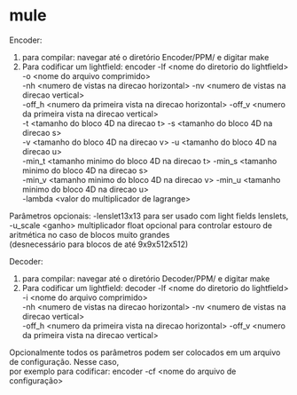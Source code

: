 # mule
Encoder:  
1) para compilar: navegar até o diretório Encoder/PPM/ e digitar make  
2) Para codificar um lightfield: encoder -lf \<nome do diretorio do lightfield\> -o \<nome do arquivo comprimido\>  
-nh \<numero de vistas na direcao horizontal\> -nv \<numero de vistas na direcao vertical\>  
-off_h \<numero da primeira vista na direcao horizontal\> -off_v \<numero da primeira vista na direcao vertical\>  
-t \<tamanho do bloco 4D na direcao t\> -s \<tamanho do bloco 4D na direcao s\>  
-v \<tamanho do bloco 4D na direcao v\> -u \<tamanho do bloco 4D na direcao u\>  
-min_t \<tamanho minimo do bloco 4D na direcao t\> -min_s \<tamanho minimo do bloco 4D na direcao s\>  
-min_v \<tamanho minimo do bloco 4D na direcao v\> -min_u \<tamanho minimo do bloco 4D na direcao u\>  
-lambda \<valor do multiplicador de lagrange\>  
  
Parâmetros opcionais: -lenslet13x13 para ser usado com light fields lenslets,  
-u_scale \<ganho\> multiplicador float opcional para controlar estouro de aritmética no caso de blocos muito grandes  
(desnecessário para blocos de até 9x9x512x512)  
  
Decoder:  
1) para compilar: navegar até o diretório Decoder/PPM/ e digitar make  
2) Para codificar um lightfield: decoder -lf \<nome do diretorio do lightfield\> -i \<nome do arquivo comprimido\>  
-nh \<numero de vistas na direcao horizontal\> -nv \<numero de vistas na direcao vertical\>  
-off_h \<numero da primeira vista na direcao horizontal\> -off_v \<numero da primeira vista na direcao vertical\>  
  
Opcionalmente todos os parâmetros podem ser colocados em um arquivo de configuração. Nesse caso,  
por exemplo para codificar: encoder -cf \<nome do arquivo de configuração\>  

